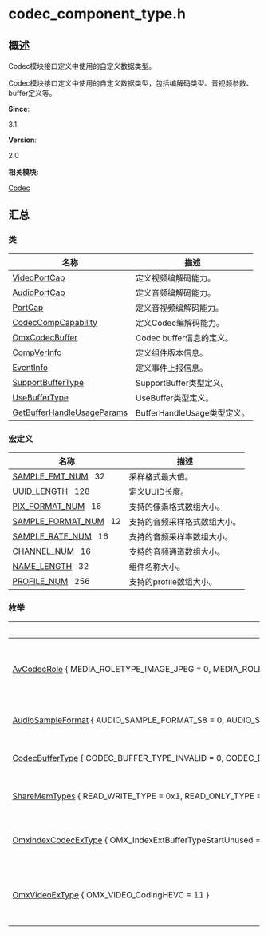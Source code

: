 # codec_component_type.h


## **概述**

Codec模块接口定义中使用的自定义数据类型。

Codec模块接口定义中使用的自定义数据类型，包括编解码类型、音视频参数、buffer定义等。

**Since**:

3.1

**Version**:

2.0

**相关模块:**

[Codec](codec.md)


## **汇总**


### 类

  | 名称 | 描述 | 
| -------- | -------- |
| [VideoPortCap](_video_port_cap.md) | 定义视频编解码能力。 | 
| [AudioPortCap](audio_portcap.md) | 定义音频编解码能力。 | 
| [PortCap](union_port_cap.md) | 定义音视频编解码能力。 | 
| [CodecCompCapability](_codec_comp_capability.md) | 定义Codec编解码能力。 | 
| [OmxCodecBuffer](_omx_codec_buffer.md) | Codec&nbsp;buffer信息的定义。 | 
| [CompVerInfo](_comp_ver_info.md) | 定义组件版本信息。 | 
| [EventInfo](_event_info.md) | 定义事件上报信息。 | 
| [SupportBufferType](_support_buffer_type.md) | SupportBuffer类型定义。 | 
| [UseBufferType](_use_buffer_type.md) | UseBuffer类型定义。 | 
| [GetBufferHandleUsageParams](_get_buffer_handle_usage_params.md) | BufferHandleUsage类型定义。 | 


### 宏定义

  | 名称 | 描述 | 
| -------- | -------- |
| [SAMPLE_FMT_NUM](codec.md#宏定义)&nbsp;&nbsp;&nbsp;32 | 采样格式最大值。 | 
| [UUID_LENGTH](codec.md#宏定义)&nbsp;&nbsp;&nbsp;128 | 定义UUID长度。 | 
| [PIX_FORMAT_NUM](codec.md#宏定义)&nbsp;&nbsp;&nbsp;16 | 支持的像素格式数组大小。 | 
| [SAMPLE_FORMAT_NUM](codec.md#宏定义)&nbsp;&nbsp;&nbsp;12 | 支持的音频采样格式数组大小。 | 
| [SAMPLE_RATE_NUM](codec.md#宏定义)&nbsp;&nbsp;&nbsp;16 | 支持的音频采样率数组大小。 | 
| [CHANNEL_NUM](codec.md#宏定义)&nbsp;&nbsp;&nbsp;16 | 支持的音频通道数组大小。 | 
| [NAME_LENGTH](codec.md#宏定义)&nbsp;&nbsp;&nbsp;32 | 组件名称大小。 | 
| [PROFILE_NUM](codec.md#宏定义)&nbsp;&nbsp;&nbsp;256 | 支持的profile数组大小。 | 


### 枚举

  | 名称 | 描述 | 
| -------- | -------- |
| [AvCodecRole](codec.md#avcodecrole)&nbsp;{&nbsp;MEDIA_ROLETYPE_IMAGE_JPEG&nbsp;=&nbsp;0,&nbsp;MEDIA_ROLETYPE_VIDEO_AVC,&nbsp;MEDIA_ROLETYPE_VIDEO_HEVC,&nbsp;MEDIA_ROLETYPE_AUDIO_FIRST&nbsp;=&nbsp;0x10000,&nbsp;&nbsp;&nbsp;MEDIA_ROLETYPE_AUDIO_AAC&nbsp;=&nbsp;0x10000,&nbsp;MEDIA_ROLETYPE_AUDIO_G711A,&nbsp;MEDIA_ROLETYPE_AUDIO_G711U,&nbsp;MEDIA_ROLETYPE_AUDIO_G726,&nbsp;&nbsp;&nbsp;MEDIA_ROLETYPE_AUDIO_PCM,&nbsp;MEDIA_ROLETYPE_AUDIO_MP3,&nbsp;MEDIA_ROLETYPE_INVALID&nbsp;} | 枚举音视频编解码组件类型。 | 
| [AudioSampleFormat](codec.md#audiosampleformat)&nbsp;{&nbsp;AUDIO_SAMPLE_FORMAT_S8&nbsp;=&nbsp;0,&nbsp;AUDIO_SAMPLE_FORMAT_S8P&nbsp;=&nbsp;1,&nbsp;AUDIO_SAMPLE_FORMAT_U8&nbsp;=&nbsp;2,&nbsp;AUDIO_SAMPLE_FORMAT_U8P&nbsp;=&nbsp;3,&nbsp;&nbsp;&nbsp;AUDIO_SAMPLE_FORMAT_S16&nbsp;=&nbsp;4,&nbsp;AUDIO_SAMPLE_FORMAT_S16P&nbsp;=&nbsp;5,&nbsp;AUDIO_SAMPLE_FORMAT_U16&nbsp;=&nbsp;6,&nbsp;AUDIO_SAMPLE_FORMAT_U16P&nbsp;=&nbsp;7,&nbsp;&nbsp;&nbsp;AUDIO_SAMPLE_FORMAT_S24&nbsp;=&nbsp;8,&nbsp;AUDIO_SAMPLE_FORMAT_S24P&nbsp;=&nbsp;9,&nbsp;AUDIO_SAMPLE_FORMAT_U24&nbsp;=&nbsp;10,&nbsp;AUDIO_SAMPLE_FORMAT_U24P&nbsp;=&nbsp;11,&nbsp;&nbsp;&nbsp;AUDIO_SAMPLE_FORMAT_S32&nbsp;=&nbsp;12,&nbsp;AUDIO_SAMPLE_FORMAT_S32P&nbsp;=&nbsp;13,&nbsp;AUDIO_SAMPLE_FORMAT_U32&nbsp;=&nbsp;14,&nbsp;AUDIO_SAMPLE_FORMAT_U32P&nbsp;=&nbsp;15,&nbsp;&nbsp;&nbsp;AUDIO_SAMPLE_FORMAT_S64&nbsp;=&nbsp;16,&nbsp;AUDIO_SAMPLE_FORMAT_S64P&nbsp;=&nbsp;17,&nbsp;AUDIO_SAMPLE_FORMAT_U64&nbsp;=&nbsp;18,&nbsp;AUDIO_SAMPLE_FORMAT_U64P&nbsp;=&nbsp;19,&nbsp;&nbsp;&nbsp;AUDIO_SAMPLE_FORMAT_F32&nbsp;=&nbsp;20,&nbsp;AUDIO_SAMPLE_FORMAT_F32P&nbsp;=&nbsp;21,&nbsp;AUDIO_SAMPLE_FORMAT_F64&nbsp;=&nbsp;22,&nbsp;AUDIO_SAMPLE_FORMAT_F64P&nbsp;=&nbsp;23,&nbsp;&nbsp;&nbsp;AUDIO_SAMPLE_FMT_U8,&nbsp;AUDIO_SAMPLE_FMT_S16,&nbsp;AUDIO_SAMPLE_FMT_S32,&nbsp;AUDIO_SAMPLE_FMT_FLOAT,&nbsp;&nbsp;&nbsp;AUDIO_SAMPLE_FMT_DOUBLE,&nbsp;AUDIO_SAMPLE_FMT_U8P,&nbsp;AUDIO_SAMPLE_FMT_S16P,&nbsp;AUDIO_SAMPLE_FMT_S32P,&nbsp;&nbsp;&nbsp;AUDIO_SAMPLE_FMT_FLOATP,&nbsp;AUDIO_SAMPLE_FMT_DOUBLEP,&nbsp;AUDIO_SAMPLE_FMT_INVALID&nbsp;} | 枚举音频采样格式。 | 
| [CodecBufferType](codec.md#codecbuffertype)&nbsp;{&nbsp;CODEC_BUFFER_TYPE_INVALID&nbsp;=&nbsp;0,&nbsp;CODEC_BUFFER_TYPE_VIRTUAL_ADDR&nbsp;=&nbsp;0x1,&nbsp;CODEC_BUFFER_TYPE_AVSHARE_MEM_FD&nbsp;=&nbsp;0x2,&nbsp;CODEC_BUFFER_TYPE_HANDLE&nbsp;=&nbsp;0x4,&nbsp;&nbsp;&nbsp;CODEC_BUFFER_TYPE_DYNAMIC_HANDLE&nbsp;=&nbsp;0x8&nbsp;} | 定义buffer类型。 | 
| [ShareMemTypes](codec.md#sharememtypes)&nbsp;{&nbsp;READ_WRITE_TYPE&nbsp;=&nbsp;0x1,&nbsp;READ_ONLY_TYPE&nbsp;=&nbsp;0x2&nbsp;} | 枚举共享内存类型。 | 
| [OmxIndexCodecExType](codec.md#omxindexcodecextype)&nbsp;{&nbsp;OMX_IndexExtBufferTypeStartUnused&nbsp;=&nbsp;OMX_IndexKhronosExtensions&nbsp;+&nbsp;0x00a00000,&nbsp;OMX_IndexParamSupportBufferType,&nbsp;OMX_IndexParamUseBufferType,&nbsp;OMX_IndexParamGetBufferHandleUsage&nbsp;} | 枚举Codec扩展index。 | 
| [OmxVideoExType](codec.md#omxvideoextype)&nbsp;{&nbsp;OMX_VIDEO_CodingHEVC&nbsp;=&nbsp;11&nbsp;} | 枚举Codec扩展编码类型。 | 
